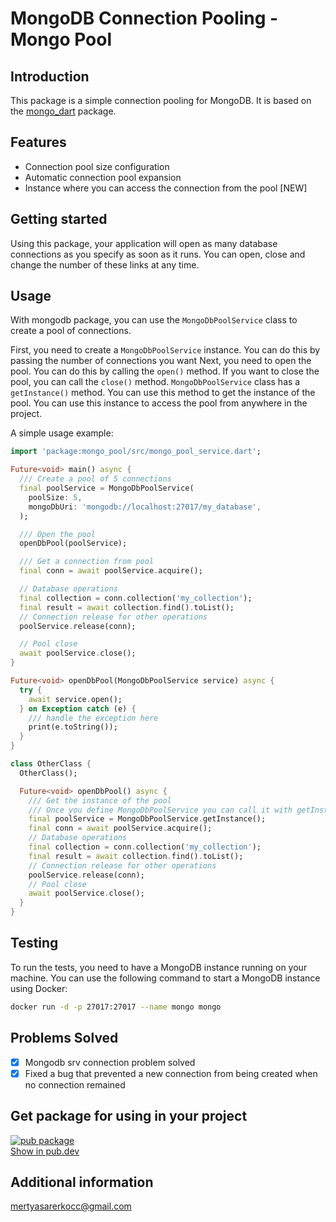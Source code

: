 # MongoDB Connection Pooling - Mongo Pool

## Introduction

This package is a simple connection pooling for MongoDB. It is based on
the [mongo_dart](https://pub.dartlang.org/packages/mongo_dart) package.

## Features

* Connection pool size configuration
* Automatic connection pool expansion
* Instance where you can access the connection from the pool [NEW]

## Getting started

Using this package, your application will open as many database connections as you specify as soon as it runs. You can
open, close and change the number of these links at any time.

## Usage

With mongodb package, you can use the `MongoDbPoolService` class to create a pool of connections.

First, you need to create a `MongoDbPoolService` instance. You can do this by passing the number of connections you want
Next, you need to open the pool. You can do this by calling the `open()` method. If you want to close the pool, you can
call the `close()` method.
`MongoDbPoolService` class has a `getInstance()` method. You can use this method to get the instance of the pool. 
You can use this instance to access the pool from anywhere in the project.

A simple usage example:

```dart
import 'package:mongo_pool/src/mongo_pool_service.dart';

Future<void> main() async {
  /// Create a pool of 5 connections
  final poolService = MongoDbPoolService(
    poolSize: 5,
    mongoDbUri: 'mongodb://localhost:27017/my_database',
  );

  /// Open the pool
  openDbPool(poolService);

  /// Get a connection from pool
  final conn = await poolService.acquire();

  // Database operations
  final collection = conn.collection('my_collection');
  final result = await collection.find().toList();
  // Connection release for other operations
  poolService.release(conn);

  // Pool close
  await poolService.close();
}

Future<void> openDbPool(MongoDbPoolService service) async {
  try {
    await service.open();
  } on Exception catch (e) {
    /// handle the exception here
    print(e.toString());
  }
}

class OtherClass {
  OtherClass();

  Future<void> openDbPool() async {
    /// Get the instance of the pool
    /// Once you define MongoDbPoolService you can call it with getInstance() method
    final poolService = MongoDbPoolService.getInstance();
    final conn = await poolService.acquire();
    // Database operations
    final collection = conn.collection('my_collection');
    final result = await collection.find().toList();
    // Connection release for other operations
    poolService.release(conn);
    // Pool close
    await poolService.close();
  }
}

```

## Testing

To run the tests, you need to have a MongoDB instance running on your machine. You can use the following command to
start a MongoDB instance using Docker:

```bash
docker run -d -p 27017:27017 --name mongo mongo
```

## Problems Solved

- [x] Mongodb srv connection problem solved
- [x] Fixed a bug that prevented a new connection from being created when no connection remained
## Get package for using in your project

[![pub package](https://img.shields.io/pub/v/mongo_pool.svg)](https://pub.dev/packages/mongo_pool)  
[Show in pub.dev](https://pub.dev/packages/mongo_pool)

## Additional information

mertyasarerkocc@gmail.com




